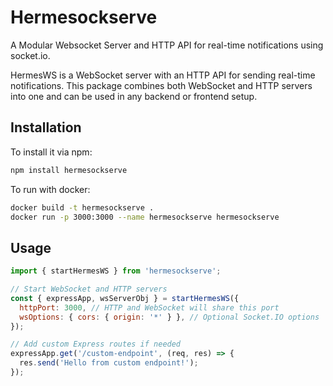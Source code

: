 # Hermesockserve

A Modular Websocket Server and HTTP API for real-time notifications using socket.io.

HermesWS is a WebSocket server with an HTTP API for sending real-time notifications. This package combines both WebSocket and HTTP servers into one and can be used in any backend or frontend setup.

## Installation

To install it via npm:

```bash
npm install hermesockserve
```

To run with docker:

```bash
docker build -t hermesockserve .
docker run -p 3000:3000 --name hermesockserve hermesockserve
```

## Usage

```js
import { startHermesWS } from 'hermesockserve';

// Start WebSocket and HTTP servers
const { expressApp, wsServerObj } = startHermesWS({
  httpPort: 3000, // HTTP and WebSocket will share this port
  wsOptions: { cors: { origin: '*' } }, // Optional Socket.IO options
});

// Add custom Express routes if needed
expressApp.get('/custom-endpoint', (req, res) => {
  res.send('Hello from custom endpoint!');
});
```
